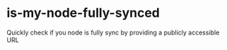 # is-my-node-fully-synced
Quickly check if you node is fully sync by providing a publicly accessible URL
